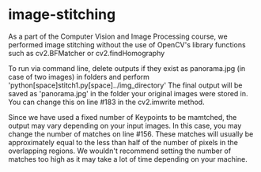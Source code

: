 # image-stitching
As a part of the Computer Vision and Image Processing course, we performed image stitching without the use of OpenCV's library functions such as cv2.BFMatcher or cv2.findHomography

To run via command line, delete outputs if they exist as panorama.jpg (in case of two images) in folders and perform
'python[space]stitch1.py[space]../img_directory'
The final output will be saved as 'panorama.jpg' in the folder your original images were stored in.  You can change this on line #183 in the cv2.imwrite method.

Since we have used a fixed number of Keypoints to be mamtched, the output may vary depending on your input images. In this case, you may change the number of matches on line #156.
These matches will usually be approximately equal to the less than half of the number of pixels in the overlapping regions.
We wouldn't recommend setting the number of matches too high as it may take a lot of time depending on your machine.
